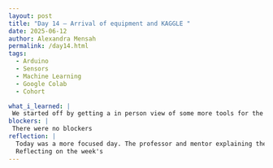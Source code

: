 ```yaml
---
layout: post
title: "Day 14 – Arrival of equipment and KAGGLE "
date: 2025-06-12
author: Alexandra Mensah
permalink: /day14.html
tags: 
  - Arduino
  - Sensors
  - Machine Learning
  - Google Colab
  - Cohort

what_i_learned: |
 We started off by getting a in person view of some more tools for the water contamination project. Our mentor described and labeled each of the tool needed. Right now, We are currently still waiting on the adrino. Overall, we are ready to get started with assembling everything together like we did virtually. We also did a kaggle course today that was offered by my professor. I got a overview of how machine learning models work and how they are used.  My team and I completed our video presentation for the end of the week. I think it was a really good recap.
blockers: |
 There were no blockers
reflection: |
  Today was a more focused day. The professor and mentor explaining the equipment they have worked with was very intersting and had me locked in. I learned alot more today especailly with using kaggle and cant wait to apply it to the future model. Adding my own ideas and design will be very interesting.
  Reflecting on the week's 
---
```

